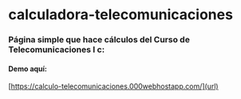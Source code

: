 # calculadora-telecomunicaciones
### Página simple que hace cálculos del Curso de Telecomunicaciones I c:
#### Demo aquí: 
[https://calculo-telecomunicaciones.000webhostapp.com/](url)
